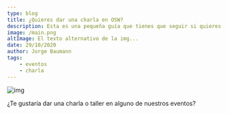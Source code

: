 ```yaml
---
type: blog
title: ¿Quieres dar una charla en OSW?
description: Esta es una pequeña guía que tienes que seguir si quieres dar una charla o taller en algun evento de OSWeekends
image: /main.png
altImage: El texto alternativo de la img...
date: 29/10/2020
author: Jorge Baumann
tags:
    - eventos
    - charla
---
```


![img](/assets/img/postDefault.png)

¿Te gustaría dar una charla o taller en alguno de nuestros eventos? 
